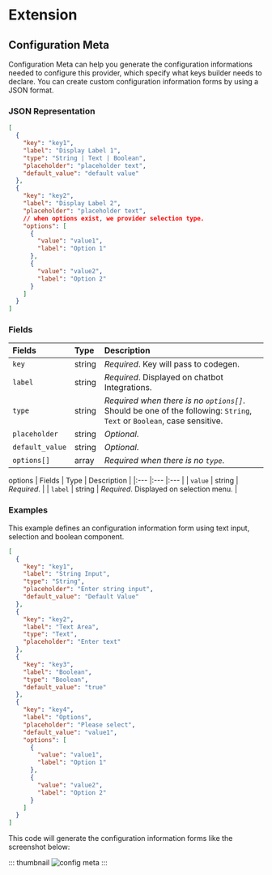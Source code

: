 # Extension

## Configuration Meta

Configuration Meta can help you generate the configuration informations needed to configure this provider, which specify what keys builder needs to declare. You can create custom configuration information forms by using a JSON format.

### JSON Representation

``` json
[
  {
    "key": "key1",
    "label": "Display Label 1",
    "type": "String | Text | Boolean",
    "placeholder": "placeholder text",
    "default_value": "default value"
  },
  {
    "key": "key2",
    "label": "Display Label 2",
    "placeholder": "placeholder text",
    // when options exist, we provider selection type.
    "options": [
      {
        "value": "value1",
        "label": "Option 1"
      },
      {
        "value": "value2",
        "label": "Option 2"
      }
    ]
  }
]
```

### Fields

| Fields          | Type   | Description |
|:---             |:---    |:---         |
| `key`           | string | *Required*. Key will pass to codegen. |
| `label`         | string | *Required*. Displayed on chatbot Integrations. |
| `type`          | string | *Required when there is no `options[]`*. Should be one of the following: `String`, `Text` or `Boolean`, case sensitive. |
| `placeholder`   | string | *Optional*. |
| `default_value` | string | *Optional*. |
| `options[]`     | array  | *Required when there is no `type`*. |

options
| Fields          | Type   | Description |
|:---             |:---    |:---         |
| `value`         | string | *Required*. |
| `label`         | string | *Required*. Displayed on selection menu. |

### Examples

This example defines an configuration information form using text input, selection and boolean component.

``` json
[
  {
    "key": "key1",
    "label": "String Input",
    "type": "String",
    "placeholder": "Enter string input",
    "default_value": "Default Value"
  },
  {
    "key": "key2",
    "label": "Text Area",
    "type": "Text",
    "placeholder": "Enter text"
  },
  {
    "key": "key3",
    "label": "Boolean",
    "type": "Boolean",
    "default_value": "true"
  },
  {
    "key": "key4",
    "label": "Options",
    "placeholder": "Please select",
    "default_value": "value1",
    "options": [
      {
        "value": "value1",
        "label": "Option 1"
      },
      {
        "value": "value2",
        "label": "Option 2"
      }
    ]
  }
]
```

This code will generate the configuration information forms like the screenshot below:

::: thumbnail
![config meta](/images/extensions/nativeprovider/config-meta.png)
:::